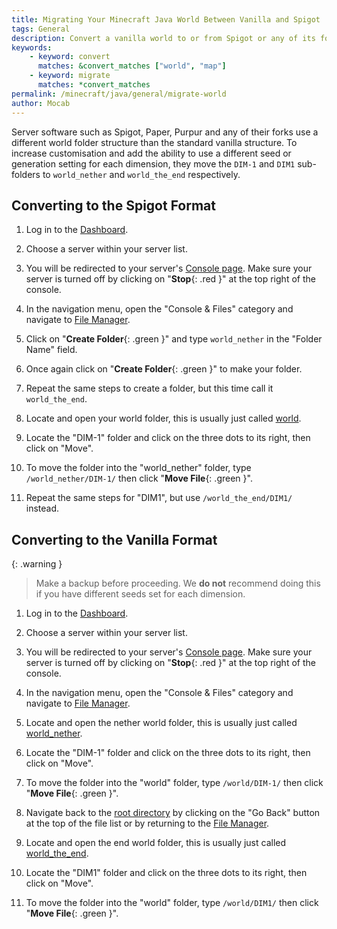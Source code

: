 ```yaml
---
title: Migrating Your Minecraft Java World Between Vanilla and Spigot
tags: General
description: Convert a vanilla world to or from Spigot or any of its forks.
keywords:
    - keyword: convert
      matches: &convert_matches ["world", "map"]
    - keyword: migrate
      matches: *convert_matches
permalink: /minecraft/java/general/migrate-world
author: Mocab
---
```


Server software such as Spigot, Paper, Purpur and any of their forks use a different world folder structure than the standard vanilla structure. To increase customisation and add the ability to use a different seed or generation setting for each dimension, they move the `DIM-1` and `DIM1` sub-folders to `world_nether` and `world_the_end` respectively.

## Converting to the Spigot Format

1. Log in to the [Dashboard](https://client.falixnodes.net/).

2. Choose a server within your server list.

3. You will be redirected to your server's [Console page](https://client.falixnodes.net/server/console). Make sure your server is turned off by clicking on "**Stop**{: .red }" at the top right of the console.

4. In the navigation menu, open the "Console & Files" category and navigate to [File Manager](https://client.falixnodes.net/server/filemanager).

5. Click on "**Create Folder**{: .green }" and type `world_nether` in the "Folder Name" field.

6. Once again click on "**Create Folder**{: .green }" to make your folder.

7. Repeat the same steps to create a folder, but this time call it `world_the_end`.

8. Locate and open your world folder, this is usually just called [world](https://client.falixnodes.net/server/filemanager?dir=/world/).

9. Locate the "DIM-1" folder and click on the three dots to its right, then click on "Move".

10. To move the folder into the "world_nether" folder, type `/world_nether/DIM-1/` then click "**Move File**{: .green }".

11. Repeat the same steps for "DIM1", but use `/world_the_end/DIM1/` instead.

## Converting to the Vanilla Format

{: .warning }

> Make a backup before proceeding. We **do not** recommend doing this if you have different seeds set for each dimension.

1. Log in to the [Dashboard](https://client.falixnodes.net/).

2. Choose a server within your server list.

3. You will be redirected to your server's [Console page](https://client.falixnodes.net/server/console). Make sure your server is turned off by clicking on "**Stop**{: .red }" at the top right of the console.

4. In the navigation menu, open the "Console & Files" category and navigate to [File Manager](https://client.falixnodes.net/server/filemanager).

5. Locate and open the nether world folder, this is usually just called [world_nether](https://client.falixnodes.net/server/filemanager?dir=/world_nether/).

6. Locate the "DIM-1" folder and click on the three dots to its right, then click on "Move".

7. To move the folder into the "world" folder, type `/world/DIM-1/` then click "**Move File**{: .green }".

8. Navigate back to the [root directory](https://client.falixnodes.net/server/filemanager) by clicking on the "Go Back" button at the top of the file list or by returning to the [File Manager](https://client.falixnodes.net/server/filemanager).

9. Locate and open the end world folder, this is usually just called [world_the_end](https://client.falixnodes.net/server/filemanager?dir=/world_the_end/).

10. Locate the "DIM1" folder and click on the three dots to its right, then click on "Move".

11. To move the folder into the "world" folder, type `/world/DIM1/` then click "**Move File**{: .green }".
